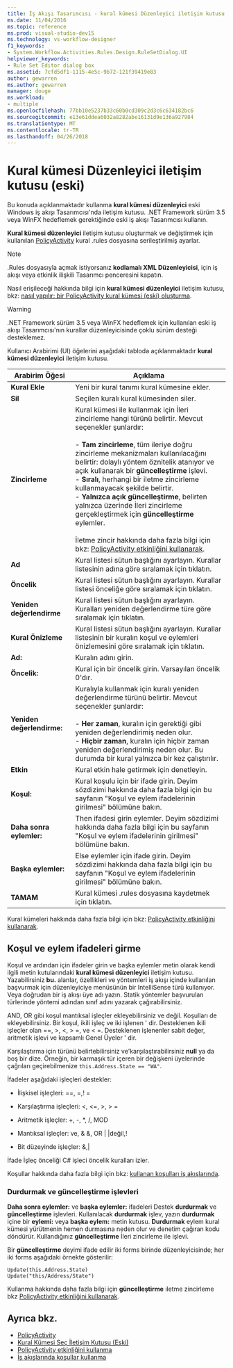 ```yaml
---
title: İş Akışı Tasarımcısı - kural kümesi Düzenleyici iletişim kutusu (eski)
ms.date: 11/04/2016
ms.topic: reference
ms.prod: visual-studio-dev15
ms.technology: vs-workflow-designer
f1_keywords:
- System.Workflow.Activities.Rules.Design.RuleSetDialog.UI
helpviewer_keywords:
- Rule Set Editor dialog box
ms.assetid: 7cfd5df1-1115-4e5c-9b72-121f39419e83
author: gewarren
ms.author: gewarren
manager: douge
ms.workload:
- multiple
ms.openlocfilehash: 77bb10e5237b33c60b0cd309c2d3c6c634182bc6
ms.sourcegitcommit: e13e61ddea6032a8282abe16131d9e136a927984
ms.translationtype: MT
ms.contentlocale: tr-TR
ms.lasthandoff: 04/26/2018
---
```

# <a name="rule-set-editor-dialog-box-legacy"></a>Kural kümesi Düzenleyici iletişim kutusu (eski)

Bu konuda açıklanmaktadır kullanma **kural kümesi düzenleyici** eski Windows iş akışı Tasarımcısı'nda iletişim kutusu. .NET Framework sürüm 3.5 veya WinFX hedeflemek gerektiğinde eski iş akışı Tasarımcısı kullanın.

**Kural kümesi düzenleyici** iletişim kutusu oluşturmak ve değiştirmek için kullanılan [PolicyActivity](http://go.microsoft.com/fwlink?LinkID=65019) kural .rules dosyasına serileştirilmiş ayarlar.

> [!NOTE]
> .Rules dosyasıyla açmak istiyorsanız **kodlamalı XML Düzenleyicisi**, için iş akışı veya etkinlik ilişkili Tasarımcı penceresini kapatın.

Nasıl erişileceği hakkında bilgi için **kural kümesi düzenleyici** iletişim kutusu, bkz: [nasıl yapılır: bir PolicyActivity kural kümesi (eski) oluşturma](../workflow-designer/how-to-create-a-policyactivity-rule-set-legacy.md).

> [!WARNING]
> .NET Framework sürüm 3.5 veya WinFX hedeflemek için kullanılan eski iş akışı Tasarımcısı'nın kurallar düzenleyicisinde çoklu sürüm desteği desteklemez.

Kullanıcı Arabirimi (UI) öğelerini aşağıdaki tabloda açıklanmaktadır **kural kümesi düzenleyici** iletişim kutusu.

|Arabirim Öğesi|Açıklama|
|----------------|-----------------|
|**Kural Ekle**|Yeni bir kural tanımı kural kümesine ekler.|
|**Sil**|Seçilen kuralı kural kümesinden siler.|
|**Zincirleme**|Kural kümesi ile kullanmak için İleri zincirleme hangi türünü belirtir. Mevcut seçenekler şunlardır:<br /><br /> -   **Tam zincirleme**, tüm ileriye doğru zincirleme mekanizmaları kullanılacağını belirtir: dolaylı yöntem öznitelik atanıyor ve açık kullanarak bir **güncelleştirme** işlevi.<br />-   **Sıralı**, herhangi bir iletme zincirleme kullanmayacak şekilde belirtir.<br />-   **Yalnızca açık güncelleştirme**, belirten yalnızca üzerinde İleri zincirleme gerçekleştirmek için **güncelleştirme** eylemler.<br /><br /> İletme zincir hakkında daha fazla bilgi için bkz: [PolicyActivity etkinliğini kullanarak](http://go.microsoft.com/fwlink?LinkID=65004).|
|**Ad**|Kural listesi sütun başlığını ayarlayın. Kurallar listesinin adına göre sıralamak için tıklatın.|
|**Öncelik**|Kural listesi sütun başlığını ayarlayın. Kurallar listesi önceliğe göre sıralamak için tıklatın.|
|**Yeniden değerlendirme**|Kural listesi sütun başlığını ayarlayın. Kuralları yeniden değerlendirme türe göre sıralamak için tıklatın.|
|**Kural Önizleme**|Kural listesi sütun başlığını ayarlayın. Kurallar listesinin bir kuralın koşul ve eylemleri önizlemesini göre sıralamak için tıklatın.|
|**Ad:**|Kuralın adını girin.|
|**Öncelik:**|Kural için bir öncelik girin. Varsayılan öncelik 0'dır.|
|**Yeniden değerlendirme:**|Kuralıyla kullanmak için kuralı yeniden değerlendirme türünü belirtir. Mevcut seçenekler şunlardır:<br /><br /> -   **Her zaman**, kuralın için gerektiği gibi yeniden değerlendirimiş neden olur.<br />-   **Hiçbir zaman**, kuralın için hiçbir zaman yeniden değerlendirimiş neden olur. Bu durumda bir kural yalnızca bir kez çalıştırılır.|
|**Etkin**|Kural etkin hale getirmek için denetleyin.|
|**Koşul:**|Kural koşulu için bir ifade girin. Deyim sözdizimi hakkında daha fazla bilgi için bu sayfanın "Koşul ve eylem ifadelerinin girilmesi" bölümüne bakın.|
|**Daha sonra eylemler:**|Then ifadesi girin eylemler. Deyim sözdizimi hakkında daha fazla bilgi için bu sayfanın "Koşul ve eylem ifadelerinin girilmesi" bölümüne bakın.|
|**Başka eylemler:**|Else eylemler için ifade girin. Deyim sözdizimi hakkında daha fazla bilgi için bu sayfanın "Koşul ve eylem ifadelerinin girilmesi" bölümüne bakın.|
|**TAMAM**|Kural kümesi .rules dosyasına kaydetmek için tıklatın.|

 Kural kümeleri hakkında daha fazla bilgi için bkz: [PolicyActivity etkinliğini kullanarak](http://go.microsoft.com/fwlink?LinkID=65004).

## <a name="entering-condition-and-action-expressions"></a>Koşul ve eylem ifadeleri girme
 Koşul ve ardından için ifadeler girin ve başka eylemler metin olarak kendi ilgili metin kutularındaki **kural kümesi düzenleyici** iletişim kutusu. Yazabilirsiniz **bu.** alanlar, özellikleri ve yöntemleri iş akışı içinde kullanılan başvurmak için düzenleyiciye menüsünün bir IntelliSense türü kullanıyor. Veya doğrudan bir iş akışı üye adı yazın. Statik yöntemler başvurulan türlerinde yöntemi adından sınıf adını yazarak çağırabilirsiniz.

 AND, OR gibi koşul mantıksal işleçler ekleyebilirsiniz ve değil. Koşulları de ekleyebilirsiniz. Bir koşul, ikili işleç ve iki işlenen ' dir. Desteklenen ikili işleçler olan ==, >, \<, > =, ve < =. Desteklenen işlenenler sabit değer, aritmetik işlevi ve kapsamlı Genel Üyeler ' dir.

 Karşılaştırma için türünü belirtebilirsiniz ve'karşılaştırabilirsiniz **null** ya da boş bir dize. Örneğin, bir karmaşık tür içeren bir değişkeni üyelerinde çağrıları geçirebilmenize `this.Address.State == "WA"`.

 İfadeler aşağıdaki işleçleri destekler:

-   İlişkisel işleçleri: ==, =,! =

-   Karşılaştırma işleçleri: <, \<=, >, > =

-   Aritmetik işleçler: +, -, *, /, MOD

-   Mantıksal işleçler: ve, & &, OR &#124; &#124;değil,!

-   Bit düzeyinde işleçler: &,&#124;

 İfade İşleç önceliği C# işleci öncelik kuralları izler.

 Koşullar hakkında daha fazla bilgi için bkz: [kullanan koşulları iş akışlarında](http://msdn.microsoft.com/en-us/541211f5-d382-4810-894f-71f00b34fa77).

### <a name="halt-and-update-functions"></a>Durdurmak ve güncelleştirme işlevleri
 **Daha sonra eylemler:** ve **başka eylemler:** ifadeleri Destek **durdurmak** ve **güncelleştirme** işlevleri. Kullanılacak **durdurmak** işlev, yazın **durdurmak** içine bir **eylemi:** veya **başka eylem:** metin kutusu. **Durdurmak** eylem kural kümesi yürütmenin hemen durmasına neden olur ve denetim çağıran kodu döndürür. Kullandığınız **güncelleştirme** İleri zincirleme ile işlevi.

 Bir **güncelleştirme** deyimi ifade edilir iki forms birinde düzenleyicisinde; her iki forms aşağıdaki örnekte gösterilir:

```
Update(this.Address.State)
Update("this/Address/State")
```

 Kullanma hakkında daha fazla bilgi için **güncelleştirme** iletme zincirleme bkz [PolicyActivity etkinliğini kullanarak](http://go.microsoft.com/fwlink?LinkID=65004).

## <a name="see-also"></a>Ayrıca bkz.

- [PolicyActivity](http://go.microsoft.com/fwlink?LinkID=65019)
- [Kural Kümesi Seç İletişim Kutusu (Eski)](../workflow-designer/select-rule-set-dialog-box-legacy.md)
- [PolicyActivity etkinliğini kullanma](http://go.microsoft.com/fwlink?LinkID=65004)
- [İş akışlarında koşullar kullanma](http://go.microsoft.com/fwlink?LinkID=65009)